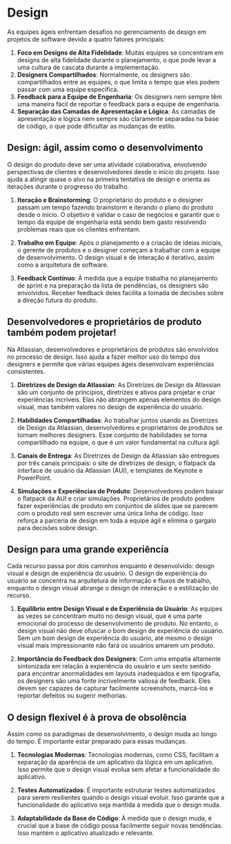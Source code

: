 # Design
As equipes ágeis enfrentam desafios no gerenciamento de design em projetos de software devido a quatro fatores principais:

1. **Foco em Designs de Alta Fidelidade**: Muitas equipes se concentram em designs de alta fidelidade durante o planejamento, o que pode levar a uma cultura de cascata durante a implementação.
2. **Designers Compartilhados**: Normalmente, os designers são compartilhados entre as equipes, o que limita o tempo que eles podem passar com uma equipe específica.
3. **Feedback para a Equipe de Engenharia**: Os designers nem sempre têm uma maneira fácil de reportar o feedback para a equipe de engenharia.
4. **Separação das Camadas de Apresentação e Lógica**: As camadas de apresentação e lógica nem sempre são claramente separadas na base de código, o que pode dificultar as mudanças de estilo.

## Design: ágil, assim como o desenvolvimento
O design do produto deve ser uma atividade colaborativa, envolvendo perspectivas de clientes e desenvolvedores desde o início do projeto. Isso ajuda a atingir quase o alvo na primeira tentativa de design e orienta as iterações durante o progresso do trabalho.

1. **Iteração e Brainstorming**: O proprietário do produto e o designer passam um tempo fazendo brainstorm e iterando o plano do produto desde o início. O objetivo é validar o caso de negócios e garantir que o tempo da equipe de engenharia está sendo bem gasto resolvendo problemas reais que os clientes enfrentam.

2. **Trabalho em Equipe**: Após o planejamento e a criação de ideias iniciais, o gerente de produtos e o designer começam a trabalhar com a equipe de desenvolvimento. O design visual e de interação é iterativo, assim como a arquitetura de software.

3. **Feedback Contínuo**: À medida que a equipe trabalha no planejamento de sprint e na preparação da lista de pendências, os designers são envolvidos. Receber feedback deles facilita a tomada de decisões sobre a direção futura do produto.

## Desenvolvedores e proprietários de produto também podem projetar!
Na Atlassian, desenvolvedores e proprietários de produtos são envolvidos no processo de design. Isso ajuda a fazer melhor uso do tempo dos designers e permite que várias equipes ágeis desenvolvam experiências consistentes.

1. **Diretrizes de Design da Atlassian**: As Diretrizes de Design da Atlassian são um conjunto de princípios, diretrizes e ativos para projetar e criar experiências incríveis. Elas não abrangem apenas elementos do design visual, mas também valores no design de experiência do usuário.

2. **Habilidades Compartilhadas**: Ao trabalhar juntos usando as Diretrizes de Design da Atlassian, desenvolvedores e proprietários de produtos se tornam melhores designers. Esse conjunto de habilidades se torna compartilhado na equipe, o que é um valor fundamental na cultura ágil.

3. **Canais de Entrega**: As Diretrizes de Design da Atlassian são entregues por três canais principais: o site de diretrizes de design, o flatpack da interface de usuário da Atlassian (AUI), e templates de Keynote e PowerPoint.

4. **Simulações e Experiências de Produto**: Desenvolvedores podem baixar o flatpack da AUI e criar simulações. Proprietários de produto podem fazer experiências de produto em conjuntos de slides que se parecem com o produto real sem escrever uma única linha de código. Isso reforça a parceria de design em toda a equipe ágil e elimina o gargalo para decisões sobre design.


## Design para uma grande experiência
Cada recurso passa por dois caminhos enquanto é desenvolvido: design visual e design de experiência do usuário. O design de experiência do usuário se concentra na arquitetura de informação e fluxos de trabalho, enquanto o design visual abrange o design de interação e a estilização do recurso.

1. **Equilíbrio entre Design Visual e de Experiência do Usuário**: As equipes às vezes se concentram muito no design visual, que é uma parte emocional do processo de desenvolvimento de produto. No entanto, o design visual não deve ofuscar o bom design de experiência do usuário. Sem um bom design de experiência do usuário, até mesmo o design visual mais impressionante não fará os usuários amarem um produto.

2. **Importância do Feedback dos Designers**: Com uma empatia altamente sintonizada em relação à experiência do usuário e um sexto sentido para encontrar anormalidades em layouts inadequados e em tipografia, os designers são uma fonte incrivelmente valiosa de feedback. Eles devem ser capazes de capturar facilmente screenshots, marcá-los e reportar defeitos ou sugerir melhorias.

## O design flexível é à prova de obsolência
Assim como os paradigmas de desenvolvimento, o design muda ao longo do tempo. É importante estar preparado para essas mudanças.

1. **Tecnologias Modernas**: Tecnologias modernas, como CSS, facilitam a separação da aparência de um aplicativo da lógica em um aplicativo. Isso permite que o design visual evolua sem afetar a funcionalidade do aplicativo.

2. **Testes Automatizados**: É importante estruturar testes automatizados para serem resilientes quando o design visual evoluir. Isso garante que a funcionalidade do aplicativo seja mantida à medida que o design muda.

3. **Adaptabilidade da Base de Código**: À medida que o design muda, é crucial que a base de código possa facilmente seguir novas tendências. Isso mantém o aplicativo atualizado e relevante.